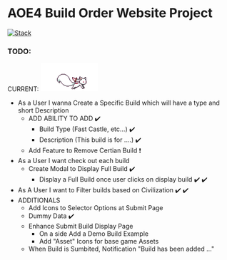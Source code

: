 # AOE4 Build Order Website Project

[![Stack](https://skills.thijs.gg/icons?i=nextjs,ts,prisma,postgres,tailwind&theme=dark)](https://skills.thijs.gg)
### TODO: 
CURRENT: 
![Alt text](aoe4-builder-order/public/aoe4/giphy4.gif)
- As a User I wanna Create a Specific Build which will have a type and short Description
    - ADD ABILITY TO ADD :heavy_check_mark:
        - Build Type (Fast Castle, etc...) :heavy_check_mark:
        - Description  (This build is for ....) :heavy_check_mark:
    - Add Feature to Remove Certian Build  :heavy_exclamation_mark:
- As a User I want check out each build
    - Create Modal to Display Full Build :heavy_check_mark:
        - Display a Full Build once user clicks on display build :heavy_check_mark: :heavy_check_mark:
- As A User I want to Filter builds based on Civilization  :heavy_check_mark: :heavy_check_mark:
- ADDITIONALS 
    - Add Icons to Selector Options at Submit Page
    - Dummy Data :heavy_check_mark:
    - Enhance Submit Build Display Page
        - On a side Add a Demo Build Example 
        - Add "Asset" Icons for base game Assets
    - When Build is Sumbited, Notification "Build has been added ..." 